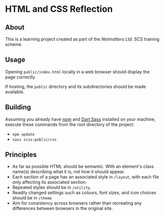 # HTML and CSS Reflection

## About
This is a learning project created as part of the *Netmatters Ltd.* SCS training scheme.

## Usage
Opening `public/index.html` locally in a web browser should display the page correctly.

If hosting, the `public` directory and its subdirectories should be made available.

## Building
Assuming you already have [npm](https://www.npmjs.com/get-npm) and [Dart Sass](https://sass-lang.com/) installed on your machine, execute these commands from the root directory of the project:
* `npm update`
* `sass scss:public/css`

## Principles
* As far as possible HTML should be semantic. With an element's class name(s) describing what it is, not how it should appear.
* Each section of a page has an associated style in `/layout`, with each file only affecting its associated section.
* Repeated styles should be in `/utility`.
* Readily changed settings such as colours, font sizes, and icon choices should be in `/theme` 
* Aim for consistency across browsers rather than recreating any differences between browsers in the original site.
